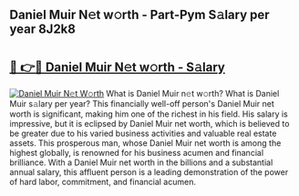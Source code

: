 ## Daniel Muir N𝚎t w𝚘rth - Part-Pym S𝚊lary per year 8J2k8

# <h2><a href="http://gc36k4.nevu.top/?p=Daniel+Muir">🔗 👉🔴 Daniel Muir N𝚎t w𝚘rth - S𝚊lary</a></h2>

[![Daniel Muir N𝚎t W𝚘rth](https://i.imgur.com/Oavwk0R.jpeg)](http://gc36k4.nevu.top/?p=Daniel+Muir)
What is Daniel Muir n𝚎t w𝚘rth? What is Daniel Muir s𝚊lary per year?
This financially well-off person's Daniel Muir net worth is significant, making him one of the richest in his field. His salary is impressive, but it is eclipsed by Daniel Muir net worth, which is believed to be greater due to his varied business activities and valuable real estate assets. This prosperous man, whose Daniel Muir net worth is among the highest globally, is renowned for his business acumen and financial brilliance. With a Daniel Muir net worth in the billions and a substantial annual salary, this affluent person is a leading demonstration of the power of hard labor, commitment, and financial acumen.

